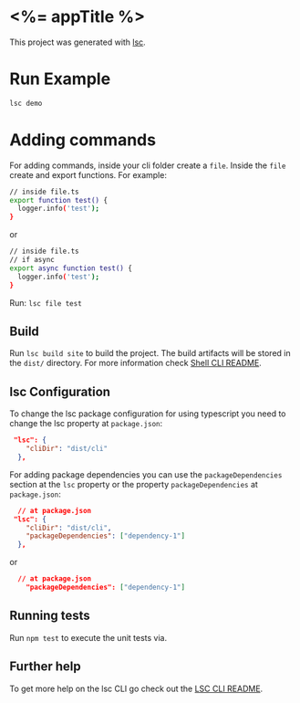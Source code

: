 # <%= appTitle %>

This project was generated with [lsc](https://github.com/labshare/lsc).

# Run Example
```sh
lsc demo
```

# Adding commands
For adding commands, inside your cli folder create a `file`. Inside the `file` create and export functions.
For example:
```sh
// inside file.ts
export function test() {
  logger.info('test');
}
```
or
```sh
// inside file.ts
// if async
export async function test() {
  logger.info('test');
}
```
Run:
`lsc file test`

## Build

Run `lsc build site` to build the project. The build artifacts will be stored in the `dist/` directory. For more
information check [Shell CLI README](https://github.com/angular/shell-ui/blob/master/README.md).

## lsc Configuration

To change the lsc package configuration for using typescript you need to change the lsc property at `package.json`:

```json
 "lsc": {
    "cliDir": "dist/cli"
  },
```

For adding package dependencies you can use the `packageDependencies` section  at the `lsc` property or the property `packageDependencies` at `package.json`:
```json
  // at package.json
 "lsc": {
    "cliDir": "dist/cli",
    "packageDependencies": ["dependency-1"]
  },
```
or
```json
  // at package.json
    "packageDependencies": ["dependency-1"]
```

## Running tests

Run `npm test` to execute the unit tests via.

## Further help

To get more help on the lsc CLI go check out the
[LSC CLI README](https://github.com/angular/lsc/blob/master/README.md).
